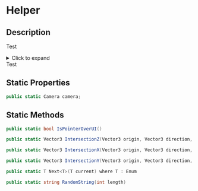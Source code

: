# Helper

## Description

Test
<details>
<summary>Click to expand</summary>

This is the content of the collapsible section. You can include any Markdown-formatted text, lists, or code here.

</details>
Test


## Static Properties

``` cs
public static Camera camera;
```

## Static Methods

``` cs
public static bool IsPointerOverUI()
```

``` cs
public static Vector3 IntersectionZ(Vector3 origin, Vector3 direction, float targetZ)
```
``` cs
public static Vector3 IntersectionX(Vector3 origin, Vector3 direction, float targetX)
```
``` cs
public static Vector3 IntersectionY(Vector3 origin, Vector3 direction, float targetY)
```
``` cs
public static T Next<T>(T current) where T : Enum
```
``` cs
public static string RandomString(int length)
```
